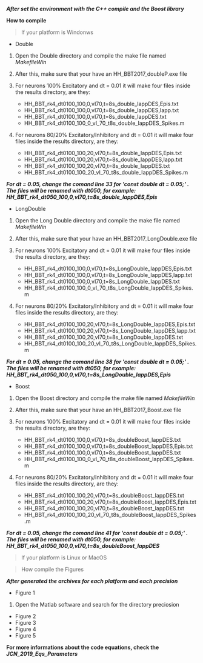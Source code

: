 
***After set the environment with the _C++ compile_ and the _Boost library_***

**How to compile**
> If your platform is Windonws
- Double
1. Open the Double directory and compile the make file named *MakefileWin*		
2. After this, make sure that your have an HH_BBT2017_doubleP.exe file
3. For neurons 100% Excitatory and dt = 0.01 it will make four files inside the results directory, are they:
	 - HH_BBT_rk4_dt0100_100,0,vI70,t=8s_double_IappDES,Epis.txt
	 - HH_BBT_rk4_dt0100_100,0,vI70,t=8s_double_IappDES,Iapp.txt
	 - HH_BBT_rk4_dt0100_100,0,vI70,t=8s_double_IappDES.txt
	 - HH_BBT_rk4_dt0100_100_0_vI_70_t8s_double_IappDES_Spikes.m

4. For neurons 80/20% Excitatory/Inhibitory and dt = 0.01 it will make four files inside the results directory, are they:
	 - HH_BBT_rk4_dt0100_100,20,vI70,t=8s_double_IappDES,Epis.txt
	 - HH_BBT_rk4_dt0100_100,20,vI70,t=8s_double_IappDES,Iapp.txt
	 - HH_BBT_rk4_dt0100_100,20,vI70,t=8s_double_IappDES.txt
	 - HH_BBT_rk4_dt0100_100_20_vI_70_t8s_double_IappDES_Spikes.m

***For dt = 0.05, change the comand line 33 for 'const double dt = 0.05;' .
The files will be renamed with dt050, for example: _HH_BBT_rk4_dt050_100,0,vI70,t=8s_double_IappDES,Epis_***

- LongDouble
1. Open the Long Double directory and compile the make file named *MakefileWin*		
2. After this, make sure that your have an HH_BBT2017_LongDouble.exe file
3. For neurons 100% Excitatory and dt = 0.01 it will make four files inside the results directory, are they:
	 - HH_BBT_rk4_dt0100_100,0,vI70,t=8s_LongDouble_IappDES,Epis.txt
	 - HH_BBT_rk4_dt0100_100,0,vI70,t=8s_LongDouble_IappDES,Iapp.txt
	 - HH_BBT_rk4_dt0100_100,0,vI70,t=8s_LongDouble_IappDES.txt
	 - HH_BBT_rk4_dt0100_100_0_vI_70_t8s_LongDouble_IappDES_Spikes.m

4. For neurons 80/20% Excitatory/Inhibitory and dt = 0.01 it will make four files inside the results directory, are they:
	 - HH_BBT_rk4_dt0100_100,20,vI70,t=8s_LongDouble_IappDES,Epis.txt
	 - HH_BBT_rk4_dt0100_100,20,vI70,t=8s_LongDouble_IappDES,Iapp.txt
	 - HH_BBT_rk4_dt0100_100,20,vI70,t=8s_LongDouble_IappDES.txt
	 - HH_BBT_rk4_dt0100_100_20_vI_70_t8s_LongDouble_IappDES_Spikes.m

***For dt = 0.05, change the comand line 38 for 'const double dt = 0.05;' .
The files will be renamed with dt050, for example: _HH_BBT_rk4_dt050_100,0,vI70,t=8s_LongDouble_IappDES,Epis_***

- Boost
1. Open the Boost directory and compile the make file named *MakefileWin*		
2. After this, make sure that your have an HH_BBT2017_Boost.exe file
3. For neurons 100% Excitatory and dt = 0.01 it will make four files inside the results directory, are they:
	 - HH_BBT_rk4_dt0100_100,0,vI70,t=8s_doubleBoost_IappDES.txt
	 - HH_BBT_rk4_dt0100_100,0,vI70,t=8s_doubleBoost_IappDES,Epis.txt
	 - HH_BBT_rk4_dt0100_100,0,vI70,t=8s_doubleBoost_IappDES.txt
	 - HH_BBT_rk4_dt0100_100_0_vI_70_t8s_doubleBoost_IappDES_Spikes.m

4. For neurons 80/20% Excitatory/Inhibitory and dt = 0.01 it will make four files inside the results directory, are they:
	 - HH_BBT_rk4_dt0100_100,20,vI70,t=8s_doubleBoost_IappDES.txt
	 - HH_BBT_rk4_dt0100_100,20,vI70,t=8s_doubleBoost_IappDES,Epis.txt
	 - HH_BBT_rk4_dt0100_100,20,vI70,t=8s_doubleBoost_IappDES.txt
	 - HH_BBT_rk4_dt0100_100_20_vI_70_t8s_doubleBoost_IappDES_Spikes.m

***For dt = 0.05, change the comand line 41 for 'const double dt = 0.05;' .
The files will be renamed with dt050, for example: _HH_BBT_rk4_dt050_100,0,vI70,t=8s_doubleBoost_IappDES_***

> If your platform is Linux or MacOS

> How compile the Figures

***After generated the archives for each platform and each precision***
- Figure 1
1. Open the Matlab software and search for the directory preciosion 
- Figure 2 
- Figure 3 
- Figure 4 
- Figure 5 

**For more informations about the code equations, check the _JCN_2019_Eqs_Parameters_**
